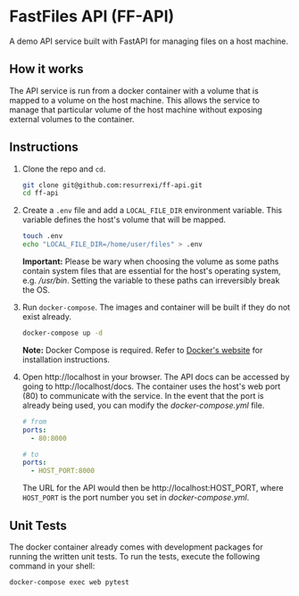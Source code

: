 # FastFiles API (FF-API)

A demo API service built with FastAPI for managing files on a host machine.

## How it works

The API service is run from a docker container with a volume that is mapped to a volume on the host machine. This allows the service to manage that particular volume of the host machine without exposing external volumes to the container.

## Instructions

1. Clone the repo and `cd`.

    ```sh
    git clone git@github.com:resurrexi/ff-api.git
    cd ff-api
    ```

2. Create a `.env` file and add a `LOCAL_FILE_DIR` environment variable. This variable defines the host's volume that will be mapped.

    ```sh
    touch .env
    echo "LOCAL_FILE_DIR=/home/user/files" > .env
    ```

    **Important:** Please be wary when choosing the volume as some paths contain system files that are essential for the host's operating system, e.g. */usr/bin*. Setting the variable to these paths can irreversibly break the OS.

3. Run `docker-compose`. The images and container will be built if they do not exist already.

    ```sh
    docker-compose up -d
    ```

    **Note:** Docker Compose is required. Refer to [Docker's website](https://docs.docker.com/compose/install/) for installation instructions.

4. Open http://localhost in your browser. The API docs can be accessed by going to http://localhost/docs. The container uses the host's web port (80) to communicate with the service. In the event that the port is already being used, you can modify the *docker-compose.yml* file.

    ```yaml
    # from
    ports:
      - 80:8000

    # to
    ports:
      - HOST_PORT:8000
    ```

    The URL for the API would then be http://localhost:HOST_PORT, where `HOST_PORT` is the port number you set in *docker-compose.yml*.

## Unit Tests

The docker container already comes with development packages for running the written unit tests. To run the tests, execute the following command in your shell:

```sh
docker-compose exec web pytest
```

